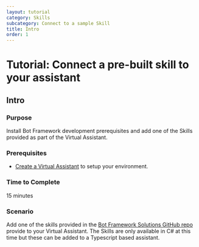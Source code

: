 ```yaml
---
layout: tutorial
category: Skills
subcategory: Connect to a sample Skill
title: Intro
order: 1
---
```


# Tutorial: Connect a pre-built skill to your assistant

## Intro

### Purpose

Install Bot Framework development prerequisites and add one of the Skills provided as part of the Virtual Assistant.

### Prerequisites

- [Create a Virtual Assistant](/docs/tutorials/csharp/virtualassistant.md) to setup your environment.

### Time to Complete

15 minutes

### Scenario

Add one of the skills provided in the [Bot Framework Solutions GitHub repo](https://github.com/microsoft/botframework-solutions) provide to your Virtual Assistant. The Skills are only available in C# at this time but these can be added to a Typescript based assistant.